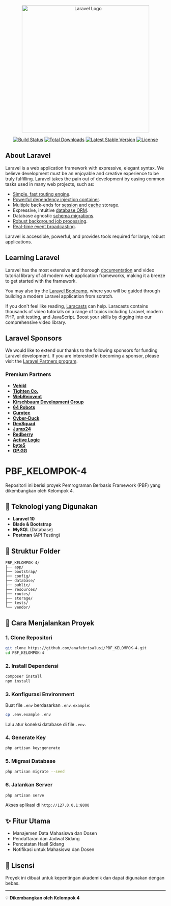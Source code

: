 <p align="center"><a href="https://laravel.com" target="_blank"><img src="https://raw.githubusercontent.com/laravel/art/master/logo-lockup/5%20SVG/2%20CMYK/1%20Full%20Color/laravel-logolockup-cmyk-red.svg" width="400" alt="Laravel Logo"></a></p>

<p align="center">
<a href="https://github.com/laravel/framework/actions"><img src="https://github.com/laravel/framework/workflows/tests/badge.svg" alt="Build Status"></a>
<a href="https://packagist.org/packages/laravel/framework"><img src="https://img.shields.io/packagist/dt/laravel/framework" alt="Total Downloads"></a>
<a href="https://packagist.org/packages/laravel/framework"><img src="https://img.shields.io/packagist/v/laravel/framework" alt="Latest Stable Version"></a>
<a href="https://packagist.org/packages/laravel/framework"><img src="https://img.shields.io/packagist/l/laravel/framework" alt="License"></a>
</p>

## About Laravel

Laravel is a web application framework with expressive, elegant syntax. We believe development must be an enjoyable and creative experience to be truly fulfilling. Laravel takes the pain out of development by easing common tasks used in many web projects, such as:

- [Simple, fast routing engine](https://laravel.com/docs/routing).
- [Powerful dependency injection container](https://laravel.com/docs/container).
- Multiple back-ends for [session](https://laravel.com/docs/session) and [cache](https://laravel.com/docs/cache) storage.
- Expressive, intuitive [database ORM](https://laravel.com/docs/eloquent).
- Database agnostic [schema migrations](https://laravel.com/docs/migrations).
- [Robust background job processing](https://laravel.com/docs/queues).
- [Real-time event broadcasting](https://laravel.com/docs/broadcasting).

Laravel is accessible, powerful, and provides tools required for large, robust applications.

## Learning Laravel

Laravel has the most extensive and thorough [documentation](https://laravel.com/docs) and video tutorial library of all modern web application frameworks, making it a breeze to get started with the framework.

You may also try the [Laravel Bootcamp](https://bootcamp.laravel.com), where you will be guided through building a modern Laravel application from scratch.

If you don't feel like reading, [Laracasts](https://laracasts.com) can help. Laracasts contains thousands of video tutorials on a range of topics including Laravel, modern PHP, unit testing, and JavaScript. Boost your skills by digging into our comprehensive video library.

## Laravel Sponsors

We would like to extend our thanks to the following sponsors for funding Laravel development. If you are interested in becoming a sponsor, please visit the [Laravel Partners program](https://partners.laravel.com).

### Premium Partners

- **[Vehikl](https://vehikl.com/)**
- **[Tighten Co.](https://tighten.co)**
- **[WebReinvent](https://webreinvent.com/)**
- **[Kirschbaum Development Group](https://kirschbaumdevelopment.com)**
- **[64 Robots](https://64robots.com)**
- **[Curotec](https://www.curotec.com/services/technologies/laravel/)**
- **[Cyber-Duck](https://cyber-duck.co.uk)**
- **[DevSquad](https://devsquad.com/hire-laravel-developers)**
- **[Jump24](https://jump24.co.uk)**
- **[Redberry](https://redberry.international/laravel/)**
- **[Active Logic](https://activelogic.com)**
- **[byte5](https://byte5.de)**
- **[OP.GG](https://op.gg)**

# PBF_KELOMPOK-4

Repositori ini berisi proyek Pemrograman Berbasis Framework (PBF) yang dikembangkan oleh Kelompok 4.

## 📌 Teknologi yang Digunakan
- **Laravel 10** 
- **Blade & Bootstrap** 
- **MySQL** (Database)
- **Postman** (API Testing)

## 📂 Struktur Folder
```
PBF_KELOMPOK-4/
├── app/
├── bootstrap/
├── config/
├── database/
├── public/
├── resources/
├── routes/
├── storage/
├── tests/
└── vendor/
```

## 🚀 Cara Menjalankan Proyek
### 1. Clone Repositori
```sh
git clone https://github.com/anafebrisalusi/PBF_KELOMPOK-4.git
cd PBF_KELOMPOK-4
```

### 2. Install Dependensi
```sh
composer install
npm install
```

### 3. Konfigurasi Environment
Buat file `.env` berdasarkan `.env.example`:
```sh
cp .env.example .env
```
Lalu atur koneksi database di file `.env`.

### 4. Generate Key
```sh
php artisan key:generate
```

### 5. Migrasi Database
```sh
php artisan migrate --seed
```

### 6. Jalankan Server
```sh
php artisan serve
```
Akses aplikasi di `http://127.0.0.1:8000`

## ✨ Fitur Utama
- Manajemen Data Mahasiswa dan Dosen
- Pendaftaran dan Jadwal Sidang
- Pencatatan Hasil Sidang
- Notifikasi untuk Mahasiswa dan Dosen

## 📜 Lisensi
Proyek ini dibuat untuk kepentingan akademik dan dapat digunakan dengan bebas.

---

💡 **Dikembangkan oleh Kelompok 4**

